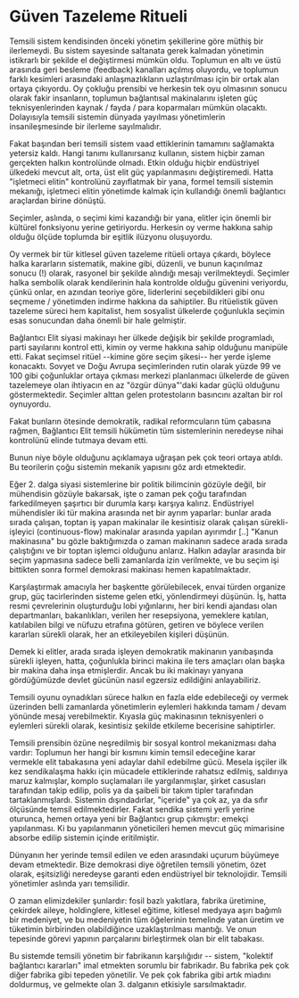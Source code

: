 # Güven Tazeleme Ritueli

Temsili sistem kendisinden önceki yönetim şekillerine göre müthiş bir ilerlemeydi. Bu sistem sayesinde saltanata gerek kalmadan yönetimin istikrarlı bir şekilde el değiştirmesi mümkün oldu. Toplumun en altı ve üstü arasında geri besleme (feedback) kanalları açılmış oluyordu, ve toplumun farklı kesimleri arasındaki anlaşmazlıkların uzlaştırılması için bir ortak alan ortaya çıkıyordu. Oy çokluğu prensibi ve herkesin tek oyu olmasının sonucu olarak fakir insanların, toplumun bağlantısal makinalarını işleten güç teknisyenlerinden kaynak / fayda / para koparmaları mümkün olacaktı. Dolayısıyla temsili sistemin dünyada yayılması yönetimlerin insanileşmesinde bir ilerleme sayılmalıdır.

Fakat başından beri temsili sistem vaad ettiklerinin tamamını sağlamakta yetersiz kaldı. Hangi tanımı kullanırsanız kullanın, sistem hiçbir zaman gerçekten halkın kontrolünde olmadı. Etkin olduğu hiçbir endüstriyel ülkedeki mevcut alt, orta, üst elit güç yapılanmasını değiştiremedi. Hatta "işletmeci elitin" kontrolünü zayıflatmak bir yana, formel temsili sistemin mekanığı, işletmeci elitin yönetimde kalmak için kullandığı önemli bağlantıcı araçlardan birine dönüştü.

Seçimler, aslında, o seçimi kimi kazandığı bir yana, elitler için önemli bir kültürel fonksiyonu yerine getiriyordu. Herkesin oy verme hakkına sahip olduğu ölçüde toplumda bir eşitlik ilüzyonu oluşuyordu.

Oy vermek bir tür kitlesel güven tazeleme ritüeli ortaya çıkardı, böylece halka kararların sistematik, makine gibi, düzenli, ve bunun kaçınılmaz sonucu (!) olarak, rasyonel bir şekilde alındığı mesajı verilmekteydi. Seçimler halka sembolik olarak kendilerinin hala kontrolde olduğu güvenini veriyordu, çünkü onlar, en azından teoriye göre, liderlerini seçebildikleri gibi onu seçmeme / yönetimden indirme hakkına da sahiptiler. Bu ritüelistik güven tazeleme süreci hem kapitalist, hem sosyalist ülkelerde çoğunlukla seçimin esas sonucundan daha önemli bir hale gelmiştir.

Bağlantıcı Elit siyasi makinayı her ülkede değişik bir şekilde programladı, parti sayılarını kontrol etti, kimin oy verme hakkına sahip olduğunu manipüle etti. Fakat seçimsel ritüel --kimine göre seçim şikesi-- her yerde işleme konacaktı. Sovyet ve Doğu Avrupa seçimlerinden rutin olarak yüzde 99 ve 100 gibi çoğunluklar ortaya çıkması merkezi planlanmacı ülkelerde de güven tazelemeye olan ihtiyacın en az "özgür dünya"'daki kadar güçlü olduğunu göstermektedir. Seçimler alttan gelen protestoların basıncını azaltan bir rol oynuyordu.

Fakat bunların ötesinde demokratik, radikal reformcuların tüm çabasına rağmen, Bağlantıcı Elit temsili hükümetin tüm sistemlerinin neredeyse nihai kontrolünü elinde tutmaya devam etti.

Bunun niye böyle olduğunu açıklamaya uğraşan pek çok teori ortaya atıldı. Bu teorilerin çoğu sistemin mekanik yapısını göz ardı etmektedir.

Eğer 2. dalga siyasi sistemlerine bir politik bilimcinin gözüyle değil, bir mühendisin gözüyle bakarsak, işte o zaman pek çoğu tarafından farkedilmeyen şaşırtıcı bir durumla karşı karşıya kalırız. Endüstriyel mühendisler iki tür makina arasında net bir ayrım yaparlar: bunlar arada sırada çalışan, toptan iş yapan makinalar ile kesintisiz olarak çalışan sürekli-işleyici (continuous-flow) makinalar arasında yapılan ayırımdır [..] "Kanun makinasına" bu gözle baktığımızda o zaman makinanın sadece arada sırada çalıştığını ve bir toptan işlemci olduğunu anlarız. Halkın adaylar arasında bir seçim yapmasına sadece belli zamanlarda izin verilmekte, ve bu seçim işi bittikten sonra formel demokrasi makinası hemen kapatılmaktadır.

Karşılaştırmak amacıyla her başkentte görülebilecek, envai türden organize grup, güç tacirlerinden sisteme gelen etki, yönlendirmeyi düşünün. İş, hatta resmi çevrelerinin oluşturduğu lobi yığınlarını, her biri kendi ajandası olan departmanları, bakanlıkları, verilen her resepsiyona, yemeklere katılan, katılabilen bilgi ve nüfuzu etrafına götüren, getiren ve böylece verilen kararları sürekli olarak, her an etkileyebilen kişileri düşünün.

Demek ki elitler, arada sırada işleyen demokratik makinanın yanıbaşında sürekli işleyen, hatta, çoğunlukla birinci makina ile ters amaçları olan başka bir makina daha inşa etmişlerdir. Ancak bu iki makinayı yanyana gördüğümüzde devlet gücünün nasıl egzersiz edildiğini anlayabiliriz.

Temsili oyunu oynadıkları sürece halkın en fazla elde edebileceği oy vermek üzerinden belli zamanlarda yönetimlerin eylemleri hakkında tamam / devam yönünde mesaj verebilmektir. Kıyasla güç makinasının teknisyenleri o eylemleri sürekli olarak, kesintisiz şekilde etkileme becerisine sahiptirler.

Temsili prensibin özüne neşredilmiş bir sosyal kontrol mekanizması daha vardır: Toplumun her hangi bir kısmını kimin temsil edeceğine karar vermekle elit tabakasına yeni adaylar dahil edebilme gücü. Mesela işçiler ilk kez sendikalaşma hakkı için mücadele ettiklerinde rahatsız edilmiş, saldırıya maruz kalmışlar, komplo suçlamaları ile yargılanmışlar, şirket casusları tarafından takip edilip, polis ya da şaibeli bir takım tipler tarafından tartaklanmışlardı. Sistemin dışındadırlar, "içeride" ya çok az, ya da sıfır ölçüsünde temsil edilmektedirler. Fakat sendika sistemi yerli yerine oturunca, hemen ortaya yeni bir Bağlantıcı grup çıkmıştır: emekçi yapılanması. Ki bu yapılanmanın yöneticileri hemen mevcut güç mimarisine absorbe edilip sistemin içinde eritilmiştir.

Dünyanın her yerinde temsil edilen ve eden arasındaki uçurum büyümeye devam etmektedir. Bize demokrasi diye öğretilen temsili yönetim, özet olarak, eşitsizliği neredeyse garanti eden endüstriyel bir teknolojidir. Temsili yönetimler aslında yarı temsilidir.

O zaman elimizdekiler şunlardır: fosil bazlı yakıtlara, fabrika üretimine, çekirdek aileye, holdinglere, kitlesel eğitime, kitlesel medyaya aşırı bağımlı bir medeniyet, ve bu medeniyetin tüm öğelerinin temelinde yatan üretim ve tüketimin birbirinden olabildiğince uzaklaştırılması mantığı. Ve onun tepesinde görevi yapının parçalarını birleştirmek olan bir elit tabakası.

Bu sistemde temsili yönetim bir fabrikanın karşılığıdır -- sistem, "kolektif bağlantıcı kararları" imal etmekten sorumlu bir fabrikadır. Bu fabrika pek çok diğer fabrika gibi tepeden yönetilir. Ve pek çok fabrika gibi artık miadını doldurmuş, ve gelmekte olan 3. dalganın etkisiyle sarsılmaktadır.










